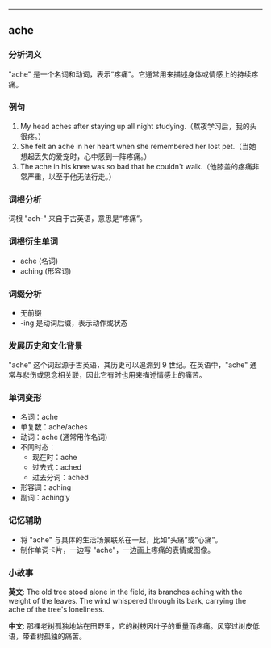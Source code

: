 
---------------
## ache
### 分析词义
"ache" 是一个名词和动词，表示“疼痛”。它通常用来描述身体或情感上的持续疼痛。

### 例句
1. My head aches after staying up all night studying.（熬夜学习后，我的头很疼。）
2. She felt an ache in her heart when she remembered her lost pet.（当她想起丢失的爱宠时，心中感到一阵疼痛。）
3. The ache in his knee was so bad that he couldn't walk.（他膝盖的疼痛非常严重，以至于他无法行走。）

### 词根分析
词根 "ach-" 来自于古英语，意思是“疼痛”。

### 词根衍生单词
- ache (名词)
- aching (形容词)

### 词缀分析
- 无前缀
- -ing 是动词后缀，表示动作或状态

### 发展历史和文化背景
"ache" 这个词起源于古英语，其历史可以追溯到 9 世纪。在英语中，"ache" 通常与悲伤或思念相关联，因此它有时也用来描述情感上的痛苦。

### 单词变形
- 名词：ache
- 单复数：ache/aches
- 动词：ache (通常用作名词)
- 不同时态：
  - 现在时：ache
  - 过去式：ached
  - 过去分词：ached
- 形容词：aching
- 副词：achingly

### 记忆辅助
- 将 "ache" 与具体的生活场景联系在一起，比如“头痛”或“心痛”。
- 制作单词卡片，一边写 "ache"，一边画上疼痛的表情或图像。

### 小故事
**英文**:
The old tree stood alone in the field, its branches aching with the weight of the leaves. The wind whispered through its bark, carrying the ache of the tree's loneliness.

**中文**:
那棵老树孤独地站在田野里，它的树枝因叶子的重量而疼痛。风穿过树皮低语，带着树孤独的痛苦。

